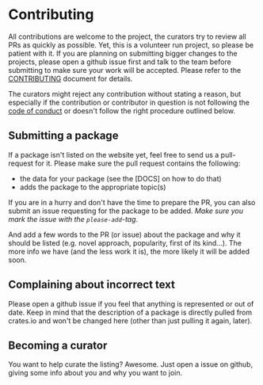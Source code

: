 # Contributing

All contributions are welcome to the project, the curators try to review all PRs as quickly as possible. Yet, this is a volunteer run project, so please be patient with it. If you are planning on submitting bigger changes to the projects, please open a github issue first and talk to the team before submitting to make sure your work will be accepted. Please refer to the  [CONTRIBUTING](./CONTRIBUTING.md) document for details.

The curators might reject any contribution without stating a reason, but especially if the contribution or contributor in question is not following the [code of conduct](./CODE_OF_CONDUCT.md) or doesn't follow the right procedure outlined below.

## Submitting a package

If a package isn't listed on the website yet, feel free to send us a pull-request for it. Please make sure the pull request contains the following:

 - the data for your package (see the [DOCS] on how to do that)
 - adds the package to the appropriate topic(s)


If you are in a hurry and don't have the time to prepare the PR, you can also submit an issue requesting for the package to be added. *Make sure you mark the issue with the `please-add`-tag*.

And add a few words to the PR (or issue) about the package and why it should be listed (e.g. novel approach, popularity, first of its kind...). The more info we have (and the less work it is), the more likely it will be added soon.

## Complaining about incorrect text

Please open a github issue if you feel that anything is represented or out of date. Keep in mind that the description of a package is directly pulled from crates.io and won't be changed here (other than just pulling it again, later).

## Becoming a curator

You want to help curate the listing? Awesome. Just open a issue on github, giving some info about you and why you want to join.
